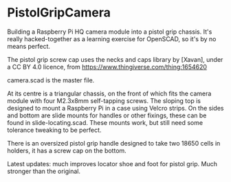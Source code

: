 # PistolGripCamera
Building a Raspberry Pi HQ camera module into a pistol grip chassis. It's really hacked-together as a learning exercise for OpenSCAD, so it's by no means perfect.

The pistol grip screw cap uses the necks and caps library by [Xavan], under a CC BY 4.0 licence, from https://www.thingiverse.com/thing:1654620

camera.scad is the master file.

At its centre is a triangular chassis, on the front of which fits the camera module with four M2.3x8mm self-tapping screws. The sloping top is designed to mount a Raspberry Pi in a case using Velcro strips. On the sides and bottom are slide mounts for handles or other fixings, these can be found in slide-locating.scad. These mounts work, but still need some tolerance tweaking to be perfect.

There is an oversized pistol grip handle designed to take two 18650 cells in holders, it has a screw cap on the bottom. 

Latest updates: much improves locator shoe and foot for pistol grip. Much stronger than the original.
